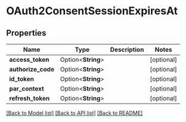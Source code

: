 # OAuth2ConsentSessionExpiresAt

## Properties

Name | Type | Description | Notes
------------ | ------------- | ------------- | -------------
**access_token** | Option<**String**> |  | [optional]
**authorize_code** | Option<**String**> |  | [optional]
**id_token** | Option<**String**> |  | [optional]
**par_context** | Option<**String**> |  | [optional]
**refresh_token** | Option<**String**> |  | [optional]

[[Back to Model list]](../README.md#documentation-for-models) [[Back to API list]](../README.md#documentation-for-api-endpoints) [[Back to README]](../README.md)


